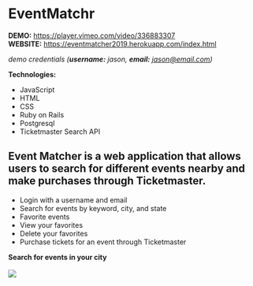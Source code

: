 # EventMatchr

**DEMO:** https://player.vimeo.com/video/336883307
<br>
**WEBSITE:** https://eventmatcher2019.herokuapp.com/index.html

*demo credentials (**username:** jason, **email:** jason@email.com)*

**Technologies:**
- JavaScript
- HTML
- CSS
- Ruby on Rails
- Postgresql
- Ticketmaster Search API

## Event Matcher is a web application that allows users to search for different events nearby and make purchases through Ticketmaster.

- Login with a username and email
- Search for events by keyword, city, and state
- Favorite events
- View your favorites
- Delete your favorites
- Purchase tickets for an event through Ticketmaster

**Search for events in your city**
<br><br>
![](https://media.giphy.com/media/3h3uNcKpWFIEJo9qlz/giphy.gif)



